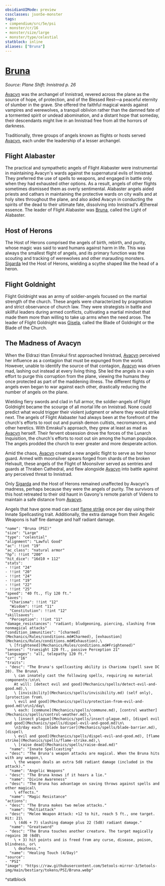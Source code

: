 ```yaml
---
obsidianUIMode: preview
cssclasses: json5e-monster
tags:
- compendium/src/5e/psi
- monster/cr/16
- monster/size/large
- monster/type/celestial
statblock: inline
aliases: ["Bruna"]
---
```

# [Bruna](Mechanics\bestiary\npc/bruna-psi.md)
*Source: Plane Shift: Innistrad p. 26*  

[Avacyn](Mechanics/bestiary/npc/avacyn-psi.md) was the archangel of Innistrad, revered across the plane as the source of hope, of protection, and of the Blessed Rest—a peaceful eternity of slumber in the grave. She offered the faithful magical wards against vampires and werewolves, a tranquil oblivion rather than the damned fate of a tormented spirit or undead abomination, and a distant hope that someday, their descendants might live in an Innistrad free from all the horrors of darkness.

Traditionally, three groups of angels known as flights or hosts served [Avacyn](Mechanics/bestiary/npc/avacyn-psi.md), each under the leadership of a lesser archangel.

## Flight Alabaster

The practical and sympathetic angels of Flight Alabaster were instrumental in maintaining Avacyn's wards against the supernatural evils of Innistrad. They preferred the use of spells to weapons, and engaged in battle only when they had exhausted other options. As a result, angels of other flights sometimes dismissed them as overly sentimental. Alabaster angels aided priests and cathars in maintaining the protective wards on city walls and at holy sites throughout the plane, and also aided Avacyn in conducting the spirits of the dead to their ultimate fate, dissolving into Innistrad's Æthereal essence. The leader of Flight Alabaster was [Bruna](Mechanics/bestiary/npc/bruna-psi.md), called the Light of Alabaster.

## Host of Herons

The Host of Herons comprised the angels of birth, rebirth, and purity, whose magic was said to ward humans against harm in life. This was always the smallest flight of angels, and its primary function was the scouting and tracking of werewolves and other marauding monsters. [Sigarda](Mechanics/bestiary/npc/sigarda-psi.md) led the Host of Herons, wielding a scythe shaped like the head of a heron.

## Flight Goldnight

Flight Goldnight was an army of soldier-angels focused on the martial strength of the church. These angels were characterized by pragmatism and strict observance of church law. They were strategists in battle and skillful leaders during armed conflicts, cultivating a martial mindset that made them more than willing to take up arms when the need arose. The leader of Flight Goldnight was [Gisela](Mechanics/bestiary/npc/gisela-psi.md), called the Blade of Goldnight or the Blade of the Church.

## The Madness of Avacyn

When the Eldrazi titan Emrakul first approached Innistrad, [Avacyn](Mechanics/bestiary/npc/avacyn-psi.md) perceived her influence as a contagion that must be expunged from the world. However, unable to identify the source of that contagion, [Avacyn](Mechanics/bestiary/npc/avacyn-psi.md) was driven mad, lashing out instead at every living thing. She led the angels in a vain effort to purge this corruption from the plane, viewing the humans they once protected as part of the maddening illness. The different flights of angels even began to war against each other, drastically reducing the number of angels on the plane.

Wielding fiery swords and clad in full armor, the soldier-angels of Flight Goldnight became the scourge of all mortal life on Innistrad. None could predict what would trigger their violent judgment or where they would strike next. The angels of Flight Alabaster had always been at the forefront of the church's efforts to root out and punish demon cultists, necromancers, and other heretics. With Emrakul's approach, they grew at least as mad as [Avacyn](Mechanics/bestiary/npc/avacyn-psi.md) herself. Their fervent obsession drove the forces of the Lunarch Inquisition, the church's efforts to root out sin among the human populace. The angels prodded the church to ever greater and more desperate action.

Amid the chaos, [Avacyn](Mechanics/bestiary/npc/avacyn-psi.md) created a new angelic flight to serve as her honor guard. Armed with moonsilver spears forged from shards of the broken Helvault, these angels of the Flight of Moonsilver served as sentries and guards at Thraben Cathedral, and flew alongside [Avacyn](Mechanics/bestiary/npc/avacyn-psi.md) into battle against any perceived threat to Innistrad.

Only [Sigarda](Mechanics/bestiary/npc/sigarda-psi.md) and the Host of Herons remained unaffected by Avacyn's madness, perhaps because they were the angels of purity. The survivors of this host retreated to their old haunt in Gavony's remote parish of Videns to maintain a safe distance from [Avacyn](Mechanics/bestiary/npc/avacyn-psi.md).

Angels that have gone mad can cast [flame strike](Mechanics/spells/flame-strike.md) once per day using their Innate Spellcasting trait. Additionally, the extra damage from their Angelic Weapons is half fire damage and half radiant damage.

```statblock
"name": "Bruna (PSI)"
"size": "Large"
"type": "celestial"
"alignment": "Lawful Good"
"ac": !!int "19"
"ac_class": "natural armor"
"hp": !!int "200"
"hit_dice": "16d10 + 112"
"stats":
- !!int "24"
- !!int "20"
- !!int "24"
- !!int "19"
- !!int "22"
- !!int "25"
"speed": "40 ft., fly 120 ft."
"saves":
  "Charisma": !!int "12"
  "Wisdom": !!int "11"
  "Constitution": !!int "12"
"skillsaves":
  "Perception": !!int "11"
"damage_resistances": "radiant; bludgeoning, piercing, slashing from nonmagical attacks"
"condition_immunities": "[charmed](Mechanics/Rules/conditions.md#Charmed), [exhaustion](Mechanics/Rules/conditions.md#Exhaustion),\
  \ [frightened](Mechanics/Rules/conditions.md#Frightened)"
"senses": "truesight 120 ft., passive Perception 21"
"languages": "all, telepathy 120 ft."
"cr": "16"
"traits":
- "desc": "The Bruna's spellcasting ability is Charisma (spell save DC 20). The Bruna\
    \ can innately cast the following spells, requiring no material components:\n\n\
    At will: [detect evil and good](Mechanics/spells/detect-evil-and-good.md),\
    \ [invisibility](Mechanics/spells/invisibility.md) (self only), [protection from\
    \ evil and good](Mechanics/spells/protection-from-evil-and-good.md)\n\n1/day\
    \ each: [commune](Mechanics/spells/commune.md), [control weather](Mechanics/spells/control-weather.md),\
    \ [insect plague](Mechanics/spells/insect-plague.md), [dispel evil and good](Mechanics/spells/dispel-evil-and-good.md)\n\
    \n3/day each: [blade barrier](Mechanics/spells/blade-barrier.md), [dispel\
    \ evil and good](Mechanics/spells/dispel-evil-and-good.md), [flame strike](Mechanics/spells/flame-strike.md),\
    \ [raise dead](Mechanics/spells/raise-dead.md)"
  "name": "Innate Spellcasting"
- "desc": "The Bruna's weapon attacks are magical. When the Bruna hits with any weapon,\
    \ the weapon deals an extra 5d8 radiant damage (included in the attack)."
  "name": "Angelic Weapons"
- "desc": "The Bruna knows if it hears a lie."
  "name": "Divine Awareness"
- "desc": "The Bruna has advantage on saving throws against spells and other magical\
    \ effects."
  "name": "Magic Resistance"
"actions":
- "desc": "The Bruna makes two melee attacks."
  "name": "Multiattack"
- "desc": "Melee Weapon Attack: +12 to hit, reach 5 ft., one target. Hit: 21\
    \ (4d6 + 7) slashing damage plus 22 (5d8) radiant damage."
  "name": "Greatsword"
- "desc": "The Bruna touches another creature. The target magically regains 30 (6d8\
    \ + 3) hit points and is freed from any curse, disease, poison, blindness, or\
    \ deafness."
  "name": "Healing Touch (4/Day)"
"source":
- "PSI"
"image": "https://raw.githubusercontent.com/5etools-mirror-3/5etools-img/main/bestiary/tokens/PSI/Bruna.webp"
```
^statblock